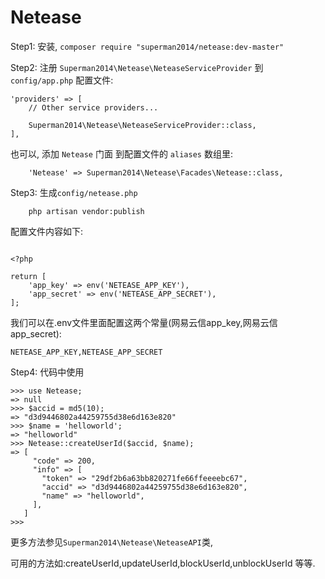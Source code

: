 # Netease


Step1: 安装, `composer require "superman2014/netease:dev-master"`

Step2: 注册 `Superman2014\Netease\NeteaseServiceProvider` 到`config/app.php` 配置文件:

```
'providers' => [
    // Other service providers...

    Superman2014\Netease\NeteaseServiceProvider::class,
],

```

也可以, 添加 `Netease` 门面 到配置文件的 `aliases` 数组里:

```
    'Netease' => Superman2014\Netease\Facades\Netease::class,
```

Step3: 生成`config/netease.php`

```
    php artisan vendor:publish
```

配置文件内容如下:

```

<?php

return [
    'app_key' => env('NETEASE_APP_KEY'),
    'app_secret' => env('NETEASE_APP_SECRET'),
];

```

我们可以在.env文件里面配置这两个常量(网易云信app_key,网易云信app_secret):

`NETEASE_APP_KEY,NETEASE_APP_SECRET`

Step4: 代码中使用


```
>>> use Netease;
=> null
>>> $accid = md5(10);
=> "d3d9446802a44259755d38e6d163e820"
>>> $name = 'helloworld';
=> "helloworld"
>>> Netease::createUserId($accid, $name);
=> [
     "code" => 200,
     "info" => [
       "token" => "29df2b6a63bb820271fe66ffeeeebc67",
       "accid" => "d3d9446802a44259755d38e6d163e820",
       "name" => "helloworld",
     ],
   ]
>>>

```

更多方法参见`Superman2014\Netease\NeteaseAPI`类,

可用的方法如:createUserId,updateUserId,blockUserId,unblockUserId 等等.

